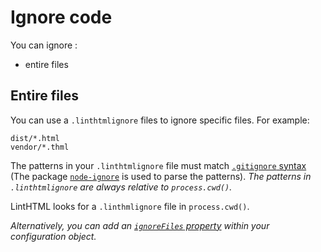 # Ignore code

You can ignore :

<!-- - within files -->
- entire files

<!-- ## Within files -->

## Entire files

You can use a `.linthtmlignore` files to ignore specific files. For example:

```
dist/*.html
vendor/*.thml
```

The patterns in your `.linthtmlignore` file must match [`.gitignore` syntax](https://git-scm.com/docs/gitignore) (The package [`node-ignore`](https://www.npmjs.com/package/ignore) is used to parse the patterns). _The patterns in `.linthtmlignore` are always relative to `process.cwd()`._

LintHTML looks for a `.linthmlignore` file in `process.cwd()`.

_Alternatively, you can add an [`ignoreFiles` property](./configuration.md#ignorefiles) within your configuration object._
